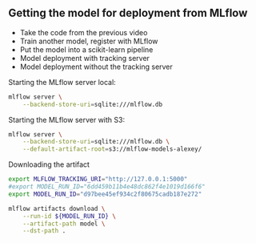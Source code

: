 ## Getting the model for deployment from MLflow

* Take the code from the previous video
* Train another model, register with MLflow
* Put the model into a scikit-learn pipeline
* Model deployment with tracking server
* Model deployment without the tracking server


Starting the MLflow server local:

```bash
mlflow server \
    --backend-store-uri=sqlite:///mlflow.db 
```

Starting the MLflow server with S3:

```bash
mlflow server \
    --backend-store-uri=sqlite:///mlflow.db \
    --default-artifact-root=s3://mlflow-models-alexey/
```

Downloading the artifact

```bash
export MLFLOW_TRACKING_URI="http://127.0.0.1:5000"
#export MODEL_RUN_ID="6dd459b11b4e48dc862f4e1019d166f6"
export MODEL_RUN_ID="d97bee45ef934c2f80675cadb187e272"

mlflow artifacts download \
    --run-id ${MODEL_RUN_ID} \
    --artifact-path model \
    --dst-path .
```